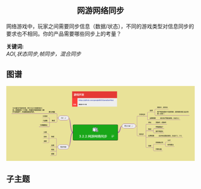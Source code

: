 <h2 align="center">网游网络同步</h2>
<p>
网络游戏中，玩家之间需要同步信息（数据/状态），不同的游戏类型对信息同步的要求也不相同。你的产品需要哪些同步上的考量？
</p>

**关键词:**<br/>
*AOI,状态同步,帧同步，混合同步*

## 图谱
![图片加载中...](../exports/3.2.2.网游网络同步.png?raw=true)

## 子主题
